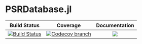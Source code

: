 # PSRDatabase.jl


[build-img]: https://github.com/psrenergy/PSRDatabase.jl/actions/workflows/ci.yml/badge.svg?branch=master
[build-url]: https://github.com/psrenergy/PSRDatabase.jl/actions?query=workflow%3ACI

[codecov-img]: https://codecov.io/gh/psrenergy/PSRDatabase.jl/coverage.svg?branch=master
[codecov-url]: https://codecov.io/gh/psrenergy/PSRDatabase.jl?branch=master

| **Build Status** | **Coverage** | **Documentation** |
|:-----------------:|:-----------------:|:-----------------:|
| [![Build Status][build-img]][build-url] | [![Codecov branch][codecov-img]][codecov-url] |[![](https://img.shields.io/badge/docs-latest-blue.svg)](https://psrenergy.github.io/PSRDatabase.jl/dev/)